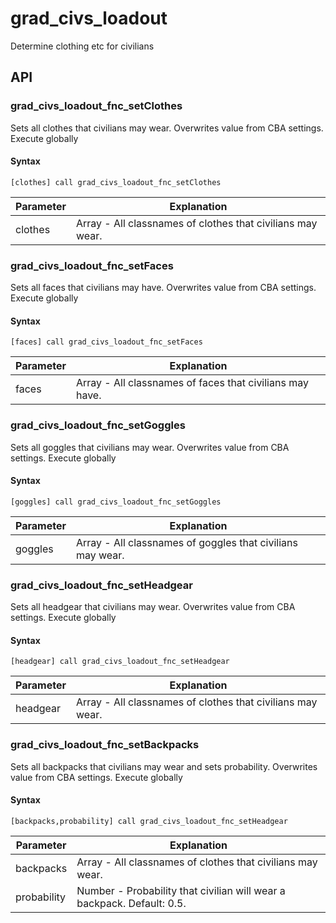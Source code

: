 # grad\_civs\_loadout

Determine clothing etc for civilians

## API


### grad_civs_loadout_fnc_setClothes

Sets all clothes that civilians may wear. Overwrites value from CBA settings. Execute globally

#### Syntax
`[clothes] call grad_civs_loadout_fnc_setClothes`

Parameter | Explanation
----------|-----------------------------------------------------------
clothes   | Array - All classnames of clothes that civilians may wear.

### grad_civs_loadout_fnc_setFaces
Sets all faces that civilians may have.  Overwrites value from CBA settings. Execute globally

#### Syntax
`[faces] call grad_civs_loadout_fnc_setFaces`

Parameter | Explanation
----------|---------------------------------------------------------
faces     | Array - All classnames of faces that civilians may have.


### grad_civs_loadout_fnc_setGoggles
Sets all goggles that civilians may wear.  Overwrites value from CBA settings. Execute globally

#### Syntax
`[goggles] call grad_civs_loadout_fnc_setGoggles`

Parameter | Explanation
----------|-----------------------------------------------------------
goggles   | Array - All classnames of goggles that civilians may wear.

### grad_civs_loadout_fnc_setHeadgear
Sets all headgear that civilians may wear.  Overwrites value from CBA settings. Execute globally

#### Syntax
`[headgear] call grad_civs_loadout_fnc_setHeadgear`

Parameter | Explanation
----------|-----------------------------------------------------------
headgear  | Array - All classnames of clothes that civilians may wear.

### grad_civs_loadout_fnc_setBackpacks
Sets all backpacks that civilians may wear and sets probability. Overwrites value from CBA settings. Execute globally

#### Syntax
`[backpacks,probability] call grad_civs_loadout_fnc_setHeadgear`

Parameter   | Explanation
------------|-----------------------------------------------------------------------
backpacks   | Array - All classnames of clothes that civilians may wear.
probability | Number - Probability that civilian will wear a backpack. Default: 0.5.
